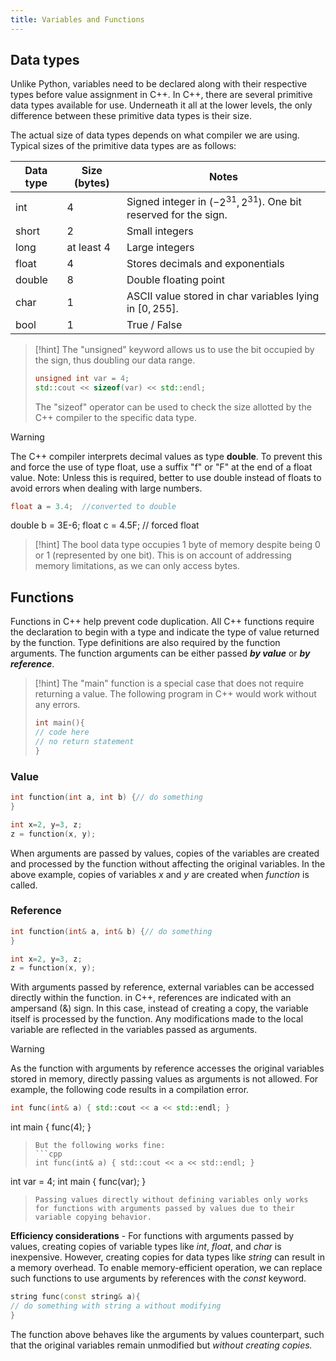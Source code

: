 ```yaml
---
title: Variables and Functions
---
```

## Data types

Unlike Python, variables need to be declared along with their respective types before value assignment in C++. In C++, there are several primitive data types available for use. Underneath it all at the lower levels, the only difference between these primitive data types is their size.

The actual size of data types depends on what compiler we are using. Typical sizes of the primitive data types are as follows:

| Data type | Size (bytes) | Notes |
| ---- | ---- | ---- |
| int | 4 | Signed integer in $(-2^{31}, 2^{31})$. One bit reserved for the sign. |
| short | 2 | Small integers |
| long | at least 4 | Large integers |
| float | 4 | Stores decimals and exponentials |
| double | 8 | Double floating point |
| char | 1 | ASCII value stored in char variables lying in $[0,255]$. |
| bool | 1 | True / False |

> [!hint] 
> The "unsigned" keyword allows us to use the bit occupied by the sign, thus doubling our data range.
> 
> ```cpp
> unsigned int var = 4;
> std::cout << sizeof(var) << std::endl;
> ```
> The "sizeof" operator can be used to check the size allotted by the C++ compiler to the specific data type.

> [!warning] 
> The C++ compiler interprets decimal values as type **double**. To prevent this and force the use of type float, use a suffix "f" or "F" at the end of a float value.
> Note: Unless this is required, better to use double instead of floats to avoid errors when dealing with large numbers.
> ```cpp
> float a = 3.4;  //converted to double
double b = 3E-6;
float c = 4.5F; // forced float

>[!hint]
>The bool data type occupies 1 byte of memory despite being 0 or 1 (represented by one bit). This is on account of addressing memory limitations, as we can only access bytes.


## Functions

Functions in C++ help prevent code duplication. All C++ functions require the declaration to begin with a type and indicate the type of value returned by the function. Type definitions are also required by the function arguments. The function arguments can be either passed _**by value**_ or _**by reference**_.

>[!hint]
>The "main" function is a special case that does not require returning a value.
>The following program in C++ would work without any errors.
>```cpp
>int main(){
>// code here
>// no return statement
>}
>```

### Value
```cpp
int function(int a, int b) {// do something
}

int x=2, y=3, z;
z = function(x, y);
```
When arguments are passed by values, copies of the variables are created and processed by the function without affecting the original variables. In the above example, copies of variables _x_ and _y_ are created when _function_ is called.

### Reference
```cpp
int function(int& a, int& b) {// do something
}

int x=2, y=3, z;
z = function(x, y);
```
With arguments passed by reference, external variables can be accessed directly within the function. in C++, references are indicated with an ampersand (&) sign. In this case, instead of creating a copy, the variable itself is processed by the function. Any modifications made to the local variable are reflected in the variables passed as arguments.


> [!warning]
> As the function with arguments by reference accesses the original variables stored in memory, directly passing values as arguments is not allowed. For example, the following code results in a compilation error.
> ```cpp
> int func(int& a) { std::cout << a << std::endl; }
int main { func(4); }
> ```
> But the following works fine:
> ```cpp
> int func(int& a) { std::cout << a << std::endl; }
int var = 4;
int main { func(var); }
> ```
> Passing values directly without defining variables only works for functions with arguments passed by values due to their variable copying behavior.

**Efficiency considerations** - For functions with arguments passed by values, creating copies of variable types like _int_, _float_, and _char_ is inexpensive. However, creating copies for data types like _string_ can result in a memory overhead. To enable memory-efficient operation, we can replace such functions to use arguments by references with the _const_ keyword.

```cpp
string func(const string& a){
// do something with string a without modifying
}
```
The function above behaves like the arguments by values counterpart, such that the original variables remain unmodified but _without creating copies._
